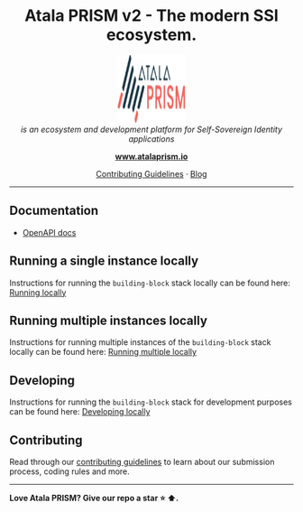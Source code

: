<h1 align="center">Atala PRISM v2 - The modern SSI ecosystem.</h1>
<p align="center">
  <img src="docs/images/logos/atala-prism-logo.svg" alt="atala-prism-logo" width="120px" height="120px" />
  <br>
  <i> is an ecosystem and development platform for Self-Sovereign Identity applications
  </i>
  <br>
</p>
<p align="center">
  <a href="https://www.atalaprism.io">
    <strong>www.atalaprism.io</strong>
  </a>
  <br>
</p>
<p align="center">
  <a href="CONTRIBUTING.md">Contributing Guidelines</a> · <a href="https://blog.atalaprism.io/">Blog</a>
</p>
<hr>

## Documentation

* [OpenAPI docs](openapi)

## Running a single instance locally

Instructions for running the `building-block` stack locally can be found here: [Running locally](infrastructure/local/README.md)

## Running multiple instances locally

Instructions for running multiple instances of the `building-block` stack locally can be found here: [Running multiple locally](infrastructure/multi/README.md)

## Developing

Instructions for running the `building-block` stack for development purposes can be found here: [Developing locally](infrastructure/local/README.md)


## Contributing

Read through our [contributing guidelines][contributing] to learn about our submission process, coding rules and more.

<hr>

**Love Atala PRISM? Give our repo a star :star: :arrow_up:.**

[openapi]: docs/README.md
[contributing]: CONTRIBUTING.md
